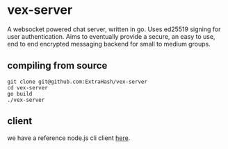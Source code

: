 # vex-server
A websocket powered chat server, written in go. Uses ed25519 signing for user authentication. Aims to eventually provide a secure, an easy to use, end to end encrypted messaging backend for small to medium groups.

## compiling from source

```
git clone git@github.com:ExtraHash/vex-server
cd vex-server
go build
./vex-server
```

## client

we have a reference node.js cli client [here](https://github.com/ExtraHash/vex-chat).
